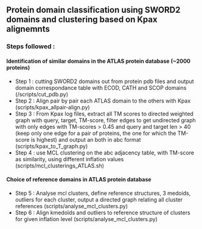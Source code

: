 ## Protein domain classification using SWORD2 domains and clustering based on Kpax alignemnts

### Steps followed :
#### Identification of similar domains in the ATLAS protein database (~2000 proteins)
- Step 1 : cutting SWORD2 domains out from protein pdb files and output domain correspondance table with ECOD, CATH and SCOP domains (/scripts/cut_pdb.py)
- Step 2 : Align pair by pair each ATLAS domain to the others with Kpax (scripts/kpax_allpair-align.py) 
- Step 3 : From Kpax log files, extract all TM scores to directed weighted graph with query, target, TM-score, filter edges to get undirected graph with only edges with TM-scores > 0.45 and query and target len > 40 (keep only one edge for a pair of proteins, the one for which the TM-score is highest) and output an both in abc format (scripts/kpax_to_T_graph.py)
- Step 4 : use MCL clustering on the abc adjacency table, with TM-score as similarity, using different inflation values (scripts/mcl_clusterings_ATLAS.sh)

#### Choice of reference domains in ATLAS protein database
- Step 5 : Analyse mcl clusters, define reference structures, 3 medoids, outliers for each cluster, output a directed graph relating all cluster references (scripts/analyse_mcl_clusters.py)
- Step 6 : Align kmedoïds and outliers to reference structure of clusters for given inflation level (scripts/analyse_mcl_clusters.py)